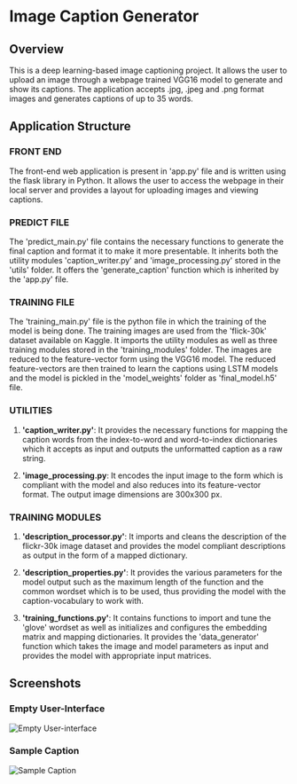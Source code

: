 # Image Caption Generator

## Overview

This is a deep learning-based image captioning project. It allows the user to upload an image through a webpage trained VGG16 model to generate and show its captions. The application accepts .jpg, .jpeg and .png format images and generates captions of up to 35 words.

## Application Structure

### FRONT END

The front-end web application is present in 'app.py' file and is written using the flask library in Python. It allows the user to access the webpage in their local server and provides a layout for uploading images and viewing captions.

### PREDICT FILE

The 'predict_main.py' file contains the necessary functions to generate the final caption and format it to make it more presentable. It inherits both the utility modules 'caption_writer.py' and 'image_processing.py' stored in the 'utils' folder. It offers the 'generate_caption' function which is inherited by the 'app.py' file.

### TRAINING FILE

The 'training_main.py' file is the python file in which the training of the model is being done. The training images are used from the 'flick-30k' dataset available on Kaggle. It imports the utility modules as well as three training modules stored in the 'training_modules' folder. The images are reduced to the feature-vector form using the VGG16 model. The reduced feature-vectors are then trained to learn the captions using LSTM models and the model is pickled in the 'model_weights' folder as 'final_model.h5' file.

### UTILITIES

1. **'caption_writer.py'**: It provides the necessary functions for mapping the caption words from the index-to-word and word-to-index dictionaries which it accepts as input and outputs the unformatted caption as a raw string.

2. **'image_processing.py**: It encodes the input image to the form which is compliant with the model and also reduces into its feature-vector format. The output image dimensions are 300x300 px.

### TRAINING MODULES

1. **'description_processor.py'**: It imports and cleans the description of the flickr-30k image dataset and provides the model compliant descriptions as output in the form of a mapped dictionary.

2. **'description_properties.py'**: It provides the various parameters for the model output such as the maximum length of the function and the common wordset which is to be used, thus providing the model with the caption-vocabulary to work with.

3. **'training_functions.py'**: It contains functions to import and tune the 'glove' wordset as well as initializes and configures the embedding matrix and mapping dictionaries. It provides the 'data_generator' function which takes the image and model parameters as input and provides the model with appropriate input matrices.

## Screenshots

### Empty User-Interface

![Empty User-interface](https://i.imgur.com/piDA0RT.png)

### Sample Caption

![Sample Caption](https://i.imgur.com/YH3MojM.png)
